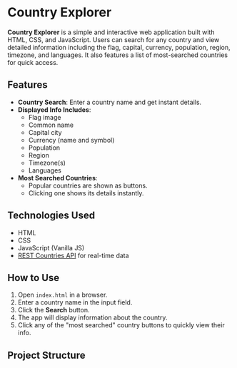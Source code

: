 # Country Explorer

**Country Explorer** is a simple and interactive web application built with HTML, CSS, and JavaScript. Users can search for any country and view detailed information including the flag, capital, currency, population, region, timezone, and languages. It also features a list of most-searched countries for quick access.

## Features

- **Country Search**: Enter a country name and get instant details.
- **Displayed Info Includes**:
  - Flag image
  - Common name
  - Capital city
  - Currency (name and symbol)
  - Population
  - Region
  - Timezone(s)
  - Languages
- **Most Searched Countries**:
  - Popular countries are shown as buttons.
  - Clicking one shows its details instantly.

## Technologies Used

- HTML
- CSS
- JavaScript (Vanilla JS)
- [REST Countries API](https://restcountries.com/) for real-time data

## How to Use

1. Open `index.html` in a browser.
2. Enter a country name in the input field.
3. Click the **Search** button.
4. The app will display information about the country.
5. Click any of the "most searched" country buttons to quickly view their info.

## Project Structure

